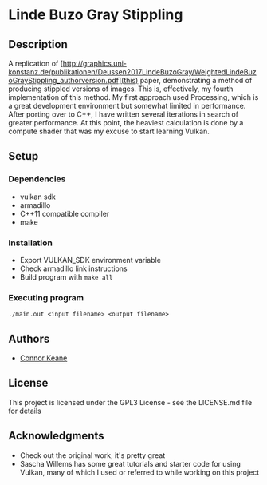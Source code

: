 # Linde Buzo Gray Stippling

## Description

A replication of [http://graphics.uni-konstanz.de/publikationen/Deussen2017LindeBuzoGray/WeightedLindeBuzoGrayStippling_authorversion.pdf](this) 
paper, demonstrating a method of producing stippled versions of images. This is, effectively, my fourth implementation of this method. My first
approach used Processing, which is a great development environment but somewhat limited in performance. After porting over to C++, I have written
several iterations in search of greater performance. At this point, the heaviest calculation is done by a compute shader that was my excuse to
start learning Vulkan.


## Setup

### Dependencies

* vulkan sdk
* armadillo
* C++11 compatible compiler
* make

### Installation

* Export VULKAN_SDK environment variable
* Check armadillo link instructions
* Build program with `make all`

### Executing program

```
./main.out <input filename> <output filename>
```

## Authors

* [Connor Keane](kxnr.me)

## License

This project is licensed under the GPL3 License - see the LICENSE.md file for details

## Acknowledgments

* Check out the original work, it's pretty great
* Sascha Willems has some great tutorials and starter code for using Vulkan, many of which I used or referred to while working on this project

